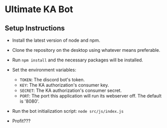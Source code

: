 # Ultimate KA Bot

## Setup Instructions

- Install the latest version of node and npm.
- Clone the repository on the desktop using whatever means preferable.
- Run `npm install` and the necessary packages will be installed.
- Set the environment variables:

  - `TOKEN`: The discord bot's token.
  - `KEY`: The KA authorization's consumer key.
  - `SECRET`: The KA authorization's consumer secret.
  - `PORT`: The port this application will run its webserver off. The default is '8080'.

- Run the bot initialization script: `node src/js/index.js`
- Profit???
